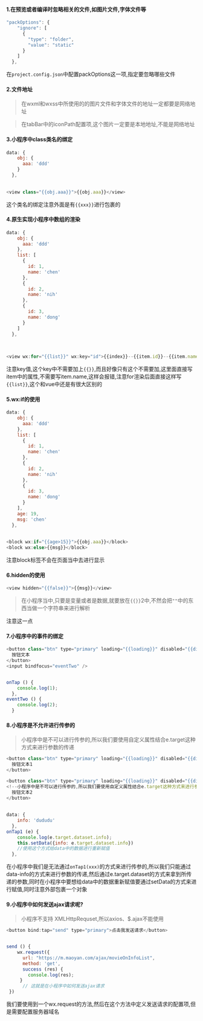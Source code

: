 #### 1.在预览或者编译时忽略相关的文件,如图片文件,字体文件等

```js
"packOptions": {
    "ignore": [
      {
        "type": "folder",
        "value": "static"
      }
    ]
  },
```



在`project.config.json`中配置packOptions这一项,指定要忽略哪些文件



#### 2.文件地址

> 在wxml和wxss中所使用的的图片文件和字体文件的地址一定都要是网络地址

> 在tabBar中的iconPath配置项,这个图片一定要是本地地址,不能是网络地址





#### 3.小程序中**class**类名的绑定

```js
data: {
    obj: {
      aaa: 'ddd'
    }
  },
  
  
<view class="{{obj.aaa}}">{{obj.aaa}}</view>
```

这个类名的绑定注意外面是有`{{xxx}}`进行包裹的





#### 4.原生实现小程序中数组的渲染

```js
data: {
    obj: {
      aaa: 'ddd'
    },
    list: [
      {
        id: 1,
        name: 'chen'
      },
      {
        id: 2,
        name: 'nih'
      },
      {
        id: 3,
        name: 'dong'
      }
    ]
  },
  
  
  
<view wx:for="{{list}}" wx:key="id">{{index}}--{{item.id}}--{{item.name}}</view>
```

注意key值,这个key中不需要加上`{{}}`,而且好像只有这个不需要加,这里面直接写item中的属性,不需要写item.name,这样会报错,注意for渲染后面直接这样写`{{list}}`,这个和vue中还是有很大区别的





#### 5.wx:if的使用

```js
data: {
    obj: {
      aaa: 'ddd'
    },
    list: [
      {
        id: 1,
        name: 'chen'
      },
      {
        id: 2,
        name: 'nih'
      },
      {
        id: 3,
        name: 'dong'
      }
    ],
    age: 19,
    msg: 'chen'
  },
  
  
<block wx:if="{{age>15}}">{{obj.aaa}}</block>
<block wx:else>{{msg}}</block>
```

注意block标签不会在页面当中去进行显示





#### 6.hidden的使用

```js
<view hidden="{{false}}">{{msg}}</view>
```

> 在小程序当中,只要是变量或者是数据,就要放在`{{}}`2中,不然会把`""`中的东西当做一个字符串来进行解析

注意这一点





#### 7.小程序中的事件的绑定

```js
<button class="btn" type="primary" loading="{{loading}}" disabled="{{disabled}}" bind:tap="onTap">
  按钮文本
</button>
<input bindfocus="eventTwo" />


onTap () {
    console.log(1);
  },
eventTwo () {
    console.log(2);
  }
```







#### 8.小程序是不允许进行传参的

> 小程序中是不可以进行传参的,所以我们要使用自定义属性结合e.target这种方式来进行参数的传递

```js
<button class="btn" type="primary" loading="{{loading}}" disabled="{{disabled}}" bindtap="onTap1" data-info="1">
  按钮文本1
</button>

<button class="btn" type="primary" loading="{{loading}}" disabled="{{disabled}}" bindtap="onTap1" data-info="2">
<!--小程序中是不可以进行传参的,所以我们要使用自定义属性结合e.target这种方式来进行参数的传递 -->
  按钮文本2
</button>
    
    
data: {
    info: 'dududu'
  },
onTap1 (e) {
    console.log(e.target.dataset.info);
    this.setData({info: e.target.dataset.info})
    //使用这个方式给data中的数据进行重新赋值
  },
```

在小程序中我们是无法通过`onTap1(xxx)`的方式来进行传参的,所以我们只能通过data-info的方式来进行参数的传递,然后通过e.target.dataset的方式来拿到所传递的参数,同时在小程序中要想给data中的数据重新赋值要通过setData的方式来进行赋值,同时注意外部包裹一个对象







#### 9.小程序中如何发送ajax请求呢?

> 小程序不支持 XMLHttpRequset,所以axios、$.ajax不能使用

```js
<button bind:tap="send" type="primary">点击我发送请求</button>


send () {
    wx.request({
      url: "https://m.maoyan.com/ajax/movieOnInfoList",
      method: 'get',
      success (res) {
        console.log(res);
     }
      // 这就是在小程序中如何发送ajax请求
 })
```

我们要使用到一个wx.request的方法,然后在这个方法中定义发送请求的配置项,但是需要配置服务器域名